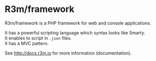 # R3m/framework

R3m/framework is a PHP framework for web and console applications.  

It has a powerful scripting language which syntax looks like Smarty.  
It enables to script in `.json` files.  
It has a MVC pattern.  

See http://docs.r3m.io for more information (documentation).